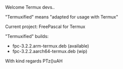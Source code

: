 Welcome Termux devs..

"Termuxified" means "adapted for usage with Termux"

Current project: FreePascal for Termux

"Termuxified" builds:
- fpc-3.2.2.arm-termux.deb (available)
- fpc-3.2.2.aarch64-termux.deb (wip)

With kind regards PTz()uAH
